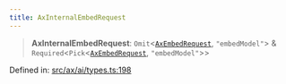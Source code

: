 ```yaml
---
title: AxInternalEmbedRequest
---
```


> **AxInternalEmbedRequest**: `Omit`\<[`AxEmbedRequest`](#apidocs/typealiasaxembedrequest), `"embedModel"`\> & `Required`\<`Pick`\<[`AxEmbedRequest`](#apidocs/typealiasaxembedrequest), `"embedModel"`\>\>

Defined in: [src/ax/ai/types.ts:198](#apidocs/httpsgithubcomax-llmaxblob3b79ada8d723949fcd8a76c2b6f48cf69d8394f8srcaxaitypestsl198)
